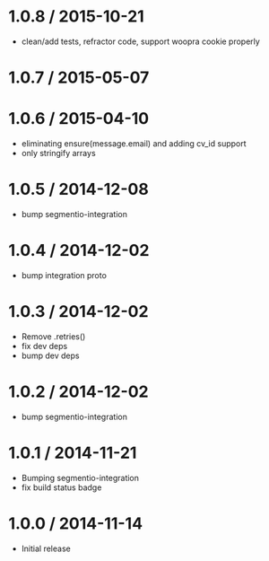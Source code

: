 
1.0.8 / 2015-10-21
==================

  * clean/add tests, refractor code, support woopra cookie properly

1.0.7 / 2015-05-07
==================



1.0.6 / 2015-04-10
==================

  * eliminating ensure(message.email) and adding cv_id support
  * only stringify arrays

1.0.5 / 2014-12-08
==================

 * bump segmentio-integration

1.0.4 / 2014-12-02
==================

 * bump integration proto

1.0.3 / 2014-12-02
==================

 * Remove .retries()
 * fix dev deps
 * bump dev deps

1.0.2 / 2014-12-02
==================

 * bump segmentio-integration

1.0.1 / 2014-11-21
==================

 * Bumping segmentio-integration
 * fix build status badge

1.0.0 / 2014-11-14
==================

  * Initial release
